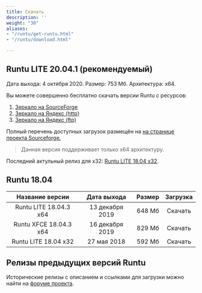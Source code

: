 ```yaml
---
title: Скачать
description: ''
weight: "30"
aliases:
- "/runtu/get-runtu.html"
- "/runtu/download.html"

---
```

## Runtu LITE 20.04.1 (рекомендуемый)

Дата выхода: 4 октября 2020. Размер: 753 Мб. Архитектура: х64.

Вы можете совершенно бесплатно скачать версии Runtu с ресурсов:

1. [Зеркало на SourceForge](https://sourceforge.net/projects/runtu/files/runtu%2020.04/LITE/runtu-lite-20.04.1-amd64_202010.iso/download)
2. [Зеркало на Яндекс (http)](https://mirror.yandex.ru/runtu/runtu%2020.04/LITE/runtu-lite-20.04.1-amd64_202010.iso)
3. [Зеркало на Яндекс (ftp)](ftp://mirror.yandex.ru/runtu/runtu%2020.04/LITE/runtu-lite-20.04.1-amd64_202010.iso)

Полный перечень доступных загрузок размещён на [на странице проекта Sourceforge.](https://sourceforge.net/projects/runtu/files/)

> Данная версия поддерживает только x64 архитектуру.

Последний актульный релиз для x32: [Runtu LITE 18.04 x32](http://forum.runtu.org/index.php/topic,7527.0.html).

## Runtu 18.04

| Название версии | Дата выхода | Размер | Загрузка |
| :---: | :---: | :---: | :---: |
| Runtu LITE 18.04.3 x64 | 13 декабря 2019 | 648 Мб | Скачать |
| Runtu XFCE 18.04.3 x64 | 16 декабря 2019 | 829 Мб | Скачать |
| Runtu LITE 18.04 x32 | 27 мая 2018 | 592 Мб | Скачать |

## Релизы предыдущих версий Runtu

Исторические релизы с описанием и ссылками для загрузки можно найти на [форуме проекта](http://forum.runtu.org/index.php/board,29.0.html).